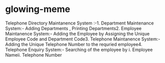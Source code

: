 # glowing-meme
Telephone Directory Maintanence System  :-1. Department Maintenance System:- Adding Departments , Printing Departments2. Employee Maintanence   System:- Adding the Employee by Assigning the Unique Employee Code and Department Code3. Telephone Maintanence System:- Adding the Unique Telephone Number to the requried employee4. Telephone Enquiry System:- Searching of the employee by  i. Employee Nameii. Telephone Number 
